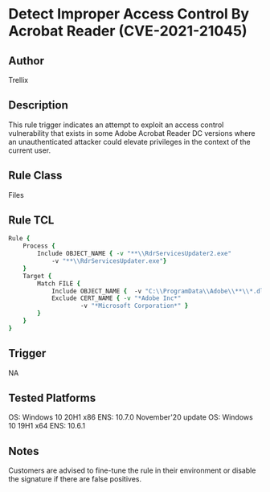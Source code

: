 # Detect Improper Access Control By Acrobat Reader (CVE-2021-21045)

## Author
Trellix

## Description
This rule trigger indicates an attempt to exploit an access control vulnerability that exists in some Adobe Acrobat Reader DC versions where an unauthenticated attacker could elevate privileges in the context of the current user.

## Rule Class 
Files

## Rule TCL
```tcl
Rule {
	Process {
		Include OBJECT_NAME { -v "**\\RdrServicesUpdater2.exe"  
			-v "**\\RdrServicesUpdater.exe"}
	}
	Target {
		Match FILE {
			Include OBJECT_NAME {  -v "C:\\ProgramData\\Adobe\\**\\*.dll" }
			Exclude CERT_NAME { -v "*Adobe Inc*" 
					-v "*Microsoft Corporation*" }
		}
	}
}


```

## Trigger
NA

## Tested Platforms
OS: Windows 10 20H1 x86
ENS: 10.7.0 November'20 update
OS: Windows 10 19H1 x64
ENS: 10.6.1

## Notes
Customers are advised to fine-tune the rule in their environment or disable the signature if there are false positives.